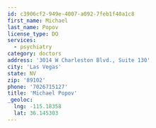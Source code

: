 ```yaml
---
id: c3906cf2-949e-4007-a092-7feb1f40a1c8
first_name: Michael
last_name: Popov
license_type: DO
services:
  - psychiatry
category: doctors
address: '3014 W Charleston Blvd., Suite 130'
city: 'Las Vegas'
state: NV
zip: '89102'
phone: '7026715127'
title: 'Michael Popov'
_geoloc:
  lng: -115.18358
  lat: 36.145303
---
```

